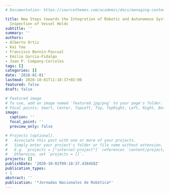 ```yaml
---
# Documentation: https://sourcethemes.com/academic/docs/managing-content/

title: New Steps towards the Integration of Robotic and Autonomous Systems in the
  Inspection of Vessel Holds
subtitle: ''
summary: ''
authors:
- Alberto Ortiz
- Kai Yao
- Francisco Bonnin-Pascual
- Emilio Garcia-Fidalgo
- Joan P. Company-Corcoles
tags: []
categories: []
date: '2018-01-01'
lastmod: 2020-10-01T11:18:37+02:00
featured: false
draft: false

# Featured image
# To use, add an image named `featured.jpg/png` to your page's folder.
# Focal points: Smart, Center, TopLeft, Top, TopRight, Left, Right, BottomLeft, Bottom, BottomRight.
image:
  caption: ''
  focal_point: ''
  preview_only: false

# Projects (optional).
#   Associate this post with one or more of your projects.
#   Simply enter your project's folder or file name without extension.
#   E.g. `projects = ["internal-project"]` references `content/project/deep-learning/index.md`.
#   Otherwise, set `projects = []`.
projects: []
publishDate: '2020-10-01T09:18:37.438458Z'
publication_types:
- 1
abstract: ''
publication: '*Jornadas Nacionales de Robótica*'
---
```

